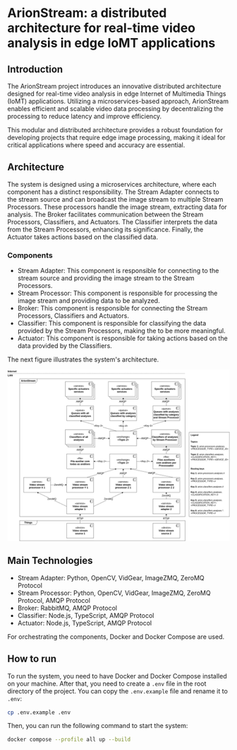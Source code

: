 # ArionStream: a distributed architecture for real-time video analysis in edge IoMT applications

## Introduction

The ArionStream project introduces an innovative distributed architecture designed for real-time video analysis in edge Internet of Multimedia Things (IoMT) applications. Utilizing a microservices-based approach, ArionStream enables efficient and scalable video data processing by decentralizing the processing to reduce latency and improve efficiency.

This modular and distributed architecture provides a robust foundation for developing projects that require edge image processing, making it ideal for critical applications where speed and accuracy are essential.

## Architecture

The system is designed using a microservices architecture, where each component has a distinct responsibility. The Stream Adapter connects to the stream source and can broadcast the image stream to multiple Stream Processors. These processors handle the image stream, extracting data for analysis. The Broker facilitates communication between the Stream Processors, Classifiers, and Actuators. The Classifier interprets the data from the Stream Processors, enhancing its significance. Finally, the Actuator takes actions based on the classified data.

### Components

- Stream Adapter: This component is responsible for connecting to the stream source and providing the image stream to the Stream Processors.
- Stream Processor: This component is responsible for processing the image stream and providing data to be analyzed.
- Broker: This component is responsible for connecting the Stream Processors, Classifiers and Actuators.
- Classifier: This component is responsible for classifying the data provided by the Stream Processors, making the to be more meaningful.
- Actuator: This component is responsible for taking actions based on the data provided by the Classifiers.

The next figure illustrates the system's architecture.

![ArionStream Architecture](./docs/assets/architecture.png)

## Main Technologies

- Stream Adapter: Python, OpenCV, VidGear, ImageZMQ, ZeroMQ Protocol
- Stream Processor: Python, OpenCV, VidGear, ImageZMQ, ZeroMQ Protocol, AMQP Protocol
- Broker: RabbitMQ, AMQP Protocol
- Classifier: Node.js, TypeScript, AMQP Protocol
- Actuator: Node.js, TypeScript, AMQP Protocol

For orchestrating the components, Docker and Docker Compose are used.

## How to run

To run the system, you need to have Docker and Docker Compose installed on your machine. After that, you need to create a `.env` file in the root directory of the project. You can copy the `.env.example` file and rename it to `.env`:

```bash
cp .env.example .env
```

Then, you can run the following command to start the system:

```bash
docker compose --profile all up --build
```

